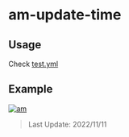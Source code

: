 # am-update-time

## Usage

Check [test.yml](.github/workflows/test.yml)

## Example

[![am][am-logo]][am-url]
> Last Update: 2022/11/11

[am-logo]:https://img.shields.io/badge/Apple%20Music-歌单-FA243C?logo=applemusic&logoColor=white&style=flat-square
[am-url]:https://music.apple.com/cn/playlist/just-my-favorite/pl.u-8aAVZglHWya2xM